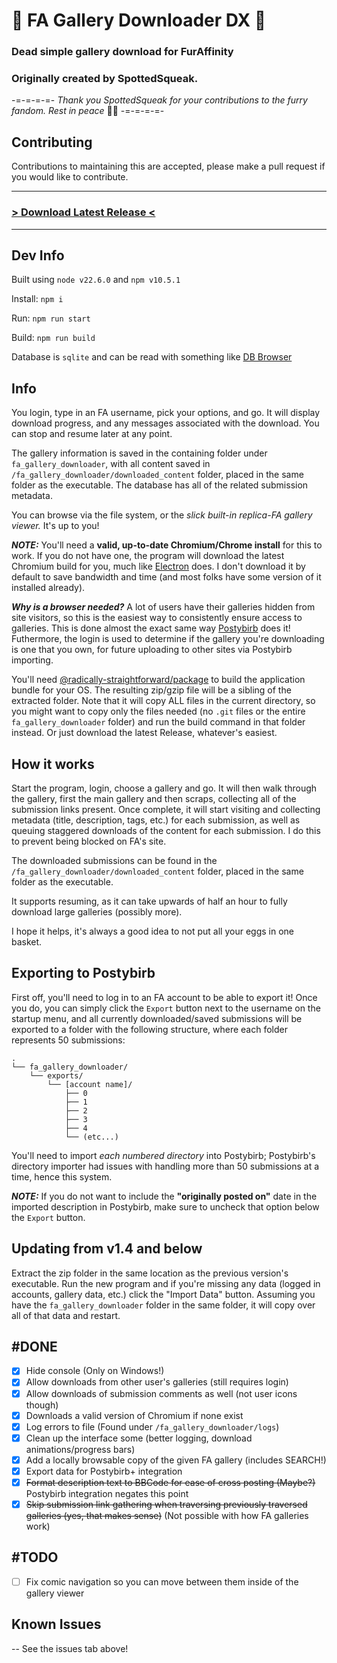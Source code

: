 # 🐾 FA Gallery Downloader DX 🐾

### Dead simple gallery download for FurAffinity
### Originally created by SpottedSqueak.

-=-=-=-=-
*Thank you SpottedSqueak for your contributions to the furry fandom.
Rest in peace* 🐁🌼
-=-=-=-=-

## Contributing
Contributions to maintaining this are accepted, please make a pull request if you would like to contribute.

---
### [> Download Latest Release <](https://github.com/SpottedSqueak/FA-Gallery-Downloader/releases)
---
## Dev Info
Built using `node v22.6.0` and `npm v10.5.1`

Install: `npm i`

Run: `npm run start`

Build: `npm run build`

Database is `sqlite` and can be read with something like [DB Browser](https://sqlitebrowser.org/)

## Info

You login, type in an FA username, pick your options, and go. It will display download progress, and any messages associated with the download. You can stop and resume later at any point. 

The gallery information is saved in the containing folder under `fa_gallery_downloader`, with all content saved in `/fa_gallery_downloader/downloaded_content` folder, placed in the same folder as the executable. The database has all of the related submission metadata.

You can browse via the file system, or the *slick built-in replica-FA gallery viewer.* It's up to you!

***NOTE:*** You'll need a **valid, up-to-date Chromium/Chrome install** for this to work. If you do not have one, the program will download the latest Chromium build for you, much like [Electron](https://www.electronjs.org/) does. I don't download it by default to save bandwidth and time (and most folks have some version of it installed already).

***Why is a browser needed?*** A lot of users have their galleries hidden from site visitors, so this is the easiest way to consistently ensure access to galleries. This is done almost the exact same way [Postybirb](https://www.postybirb.com/) does it! Futhermore, the login is used to determine if the gallery you're downloading is one that you own, for future uploading to other sites via Postybirb importing.

You'll need [@radically-straightforward/package](https://github.com/radically-straightforward/radically-straightforward/tree/main/package) to build the application bundle for your OS. The resulting zip/gzip file will be a sibling of the extracted folder. Note that it will copy ALL files in the current directory, so you might want to copy only the files needed (no `.git` files or the entire `fa_gallery_downloader` folder) and run the build command in that folder instead. Or just download the latest Release, whatever's easiest.


## How it works

Start the program, login, choose a gallery and go. It will then walk through the gallery, first the main gallery and then scraps, collecting all of the submission links present. Once complete, it will start visiting and collecting metadata (title, description, tags, etc.) for each submission, as well as queuing staggered downloads of the content for each submission. I do this to prevent being blocked on FA's site.

The downloaded submissions can be found in the `/fa_gallery_downloader/downloaded_content` folder, placed in the same folder as the executable.

It supports resuming, as it can take upwards of half an hour to fully download large galleries (possibly more).

I hope it helps, it's always a good idea to not put all your eggs in one basket.

## Exporting to Postybirb

First off, you'll need to log in to an FA account to be able to export it! Once you do, you can simply click the `Export` button next to the username on the startup menu, and all currently downloaded/saved submissions will be exported to a folder with the following structure, where each folder represents 50 submissions:
```
.
└── fa_gallery_downloader/
    └── exports/
        └── [account name]/
            ├── 0
            ├── 1
            ├── 2
            ├── 3
            ├── 4
            └── (etc...)
```
You'll need to import *each numbered directory* into Postybirb; Postybirb's directory importer had issues with handling more than 50 submissions at a time, hence this system.

***NOTE:*** If you do not want to include the **"originally posted on"** date in the imported description in Postybirb, make sure to uncheck that option below the `Export` button.


## Updating from v1.4 and below

Extract the zip folder in the same location as the previous version's executable. Run the new program and if you're missing any data (logged in accounts, gallery data, etc.) click the "Import Data" button. Assuming you have the `fa_gallery_downloader` folder in the same folder, it will copy over all of that data and restart.

## #DONE

- [x] Hide console (Only on Windows!)
- [x] Allow downloads from other user's galleries (still requires login)
- [x] Allow downloads of submission comments as well (not user icons though)
- [x] Downloads a valid version of Chromium if none exist
- [x] Log errors to file (Found under `/fa_gallery_downloader/logs`)
- [x] Clean up the interface some (better logging, download animations/progress bars)
- [x] Add a locally browsable copy of the given FA gallery (includes SEARCH!)
- [x] Export data for Postybirb+ integration
- [x] ~~Format description text to BBCode for ease of cross posting (Maybe?)~~ Postybirb integration negates this point
- [x] ~~Skip submission link gathering when traversing previously traversed galleries (yes, that makes sense)~~ (Not possible with how FA galleries work)
## #TODO

- [ ] Fix comic navigation so you can move between them inside of the gallery viewer

## Known Issues

-- See the issues tab above!
